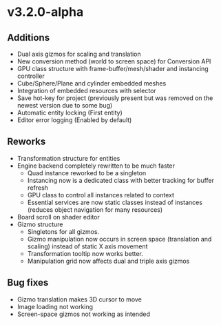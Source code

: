 # v3.2.0-alpha
## Additions
- Dual axis gizmos for scaling and translation
- New conversion method (world to screen space) for Conversion API
- GPU class structure with frame-buffer/mesh/shader and instancing controller
- Cube/Sphere/Plane and cylinder embedded meshes
- Integration of embedded resources with selector
- Save hot-key for project (previously present but was removed on the newest version due to some bug)
- Automatic entity locking (First entity)
- Editor error logging (Enabled by default)

## Reworks
- Transformation structure for entities
- Engine backend completely rewritten to be much faster
  - Quad instance reworked to be a singleton
  - Instancing now is a dedicated class with better tracking for buffer refresh
  - GPU class to control all instances related to context
  - Essential services are now static classes instead of instances (reduces object navigation for many resources)
- Board scroll on shader editor
- Gizmo structure
  - Singletons for all gizmos.
  - Gizmo manipulation now occurs in screen space (translation and scaling) instead of static X axis movement
  - Transformation tooltip now works better.
  - Manipulation grid now affects dual and triple axis gizmos

## Bug fixes
- Gizmo translation makes 3D cursor to move
- Image loading not working
- Screen-space gizmos not working as intended